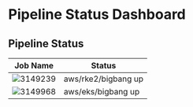 # Pipeline Status Dashboard
## Pipeline Status
| Job Name | Status |
|----------|--------|
| ![3149239](https://repo1.dso.mil/big-bang/bigbang/-/pipelines/3149239) | aws/rke2/bigbang up | ![success](https://img.shields.io/badge/Passed-green?style=flat-square) |
| ![3149968](https://repo1.dso.mil/big-bang/bigbang/-/pipelines/3149968) | aws/eks/bigbang up | ![success](https://img.shields.io/badge/Passed-green?style=flat-square) |

